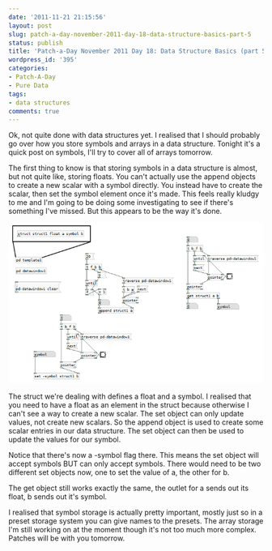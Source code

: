 ```yaml
---
date: '2011-11-21 21:15:56'
layout: post
slug: patch-a-day-november-2011-day-18-data-structure-basics-part-5
status: publish
title: 'Patch-a-Day November 2011 Day 18: Data Structure Basics (part 5)'
wordpress_id: '395'
categories:
- Patch-A-Day
- Pure Data
tags:
- data structures
comments: true
---
```


Ok, not quite done with data structures yet. I realised that I should probably go over how you store symbols and arrays in a data structure. Tonight it's a quick post on symbols, I'll try to cover all of arrays tomorrow.

The first thing to know is that storing symbols in a data structure is almost, but not quite like, storing floats. You can't actually use the append objects to create a new scalar with a symbol directly. You instead have to create the scalar, then set the symbol element once it's made. This feels really kludgy to me and I'm going to be doing some investigating to see if there's something I've missed. But this appears to be the way it's done.

![Storing symbols in a data structure](/a/2011-11-21-patch-a-day-november-2011-day-18-data-structure-basics-part-5/storing-symbols.png)

The struct we're dealing with defines a float and a symbol. I realised that you need to have a float as an element in the struct because otherwise I can't see a way to create a new scalar. The set object can only update values, not create new scalars. So the append object is used to create some scalar entries in our data structure. The set object can then be used to update the values for our symbol.

Notice that there's now a -symbol flag there. This means the set object will accept symbols BUT can only accept symbols. There would need to be two different set objects now, one to set the value of a, the other for b.

The get object still works exactly the same, the outlet for a sends out its float, b sends out it's symbol.

I realised that symbol storage is actually pretty important, mostly just so in a preset storage system you can give names to the presets. The array storage I'm still working on at the moment though it's not too much more complex. Patches will be with you tomorrow.
